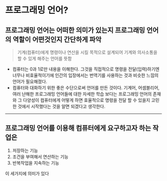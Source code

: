# 프로그래밍 언어?

## 프로그래밍 언어는 어떠한 의미가 있는지 프로그래밍 언어의 역할이 어떤것인지 간단하게 파악

> 기계(컴퓨터)에게 명령이나 연산을 시킬 목적으로 설계되어 기계와 의사소통을 할 수 있게 해주는 언어를 뜻함

- 컴퓨터는 0과 1로만 내용을 이해한다. 그것을 직접적으로 명령을 전달(입력)하기엔 너무나 비효율적이기에 인간의 입장에서는 번역기를 사용하는 것과 비슷한 느낌의 언어가 필요해졌다.
- 컴퓨터와 대화하기 위한 좋은 수단으로써 언어를 만든 것이다. 기계어, 어셈블리어, 여러 난해한 프로그래밍 언어들에 대한 자세한 학습 보다는 프로그래밍 언어의 존재와 그 다양성이 컴퓨터에게 어떻게 하면 효율적으로 명령을 전달 할 수 있을지 고민한 것에서 시작했다는 것을 알면 되겠다고 생각한다.


---

## 프로그래밍 언어를 이용해 컴퓨터에게 요구하고자 하는 작업은
1. 저장하는 기능
2. 조건을 부여해서 연산하는 기능
3. 반복작업을 지속하는 기능

이 세가지에 의미가 있다




